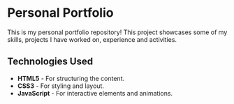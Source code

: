 # Personal Portfolio

This is my personal portfolio repository! 
This project showcases some of my skills, projects I have worked on, experience and activities. 


## Technologies Used

- **HTML5** - For structuring the content.
- **CSS3** - For styling and layout.
- **JavaScript** - For interactive elements and animations.


